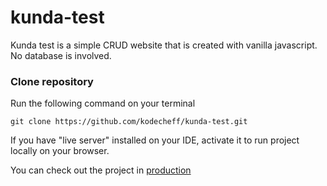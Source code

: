 # kunda-test

Kunda test is a simple CRUD website that is created with vanilla javascript. No database is involved.

### Clone repository
Run the following command on  your terminal
```
git clone https://github.com/kodecheff/kunda-test.git
```

If you have "live server" installed on your IDE, activate it to run project locally on your browser.

You can check out the project in [production](https://kunda-test.netlify.app/)
